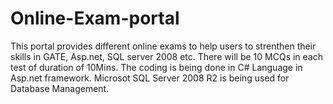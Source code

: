Online-Exam-portal
==================

This portal provides different online exams to help users to strenthen their skills in GATE, Asp.net, SQL server 2008 etc. There will be 10 MCQs in each test of duration of 10Mins. 
The coding is being done in C# Language in Asp.net framework. Microsot SQL Server 2008 R2 is being used for Database Management.
